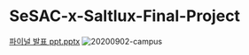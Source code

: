 # SeSAC-x-Saltlux-Final-Project
[파이널 발표 ppt.pptx](https://github.com/prkhyu001/SeSAC-x-Saltlux-Final-Project/files/8885344/ppt.pptx)
![20200902-campus](https://user-images.githubusercontent.com/91856512/174077257-726639e5-be35-4b4a-a4f1-77fadaf73521.jpg)
